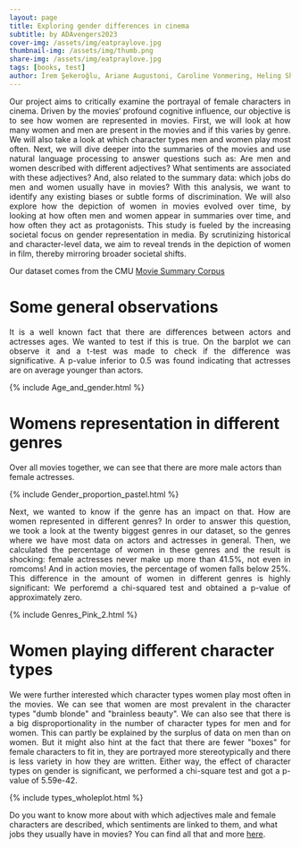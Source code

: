 ```yaml
---
layout: page
title: Exploring gender differences in cinema
subtitle: by ADAvengers2023
cover-img: /assets/img/eatpraylove.jpg
thumbnail-img: /assets/img/thumb.png
share-img: /assets/img/eatpraylove.jpg
tags: [books, test]
author: İrem Şekeroğlu, Ariane Augustoni, Caroline Vonmering, Heling Shi, Shu Yang
---
```


<div style="text-align: justify;">
Our project aims to critically examine the portrayal of female characters in cinema. Driven by the movies‘ profound cognitive influence, our objective is to see how women are represented in movies. First, we will look at how many women and men are present in the movies and if this varies by genre. We will also take a look at which character types men and women play most often. Next, we will dive deeper into the summaries of the movies and use natural language processing to answer questions such as: Are men and women described with different adjectives? What sentiments are associated with these adjectives? And, also related to the summary data: which jobs do men and women usually have in movies? With this analysis, we want to identify any existing biases or subtle forms of discrimination. We will also explore how the depiction of women in movies evolved over time, by looking at how often men and women appear in summaries over time, and how often they act as protagonists. This study is fueled by the increasing societal focus on gender representation in media. By scrutinizing historical and character-level data, we aim to reveal trends in the depiction of women in film, thereby mirroring broader societal shifts.
</div>

Our dataset comes from the CMU [Movie Summary Corpus](https://www.cs.cmu.edu/~ark/personas/)

# Some general observations

<div style="text-align: justify;">
It is a well known fact that there are differences between actors and actresses ages. We wanted to test if this is true. On the barplot we can observe it and a t-test was made to check if the difference was significative. A p-value inferior to 0.5 was found indicating that actresses are on average younger than actors.
</div>

{% include Age_and_gender.html %}

# Womens representation in different genres

Over all movies together, we can see that there are more male actors than female actresses. 

{% include Gender_proportion_pastel.html %}

<div style="text-align: justify;">
Next, we wanted to know if the genre has an impact on that. How are women represented in different genres? In order to answer this question, we took a look at the twenty biggest genres in our dataset, so the genres where we have most data on actors and actresses in general. Then, we calculated the percentage of women in these genres and the result is shocking: female actresses never make up more than 41.5%, not even in romcoms! And in action movies, the percentage of women falls below 25%. This difference in the amount of women in different genres is highly significant: We perforemd a chi-squared test and obtained a p-value of approximately zero. 
</div>

{% include Genres_Pink_2.html %}

# Women playing different character types

<div style="text-align: justify;">
We were further interested which character types women play most often in the movies. We can see that women are most prevalent in the character types "dumb blonde" and "brainless beauty". We can also see that there is a big disproportionality in the number of character types for men and for women. This can partly be explained by the surplus of data on men than on women. But it might also hint at the fact that there are fewer "boxes" for female characters to fit in, they are portrayed more stereotypically and there is less variety in how they are written. Either way, the effect of character types on gender is significant, we performed a chi-square test and got a p-value of 5.59e-42. 
</div>


{% include types_wholeplot.html %}


Do you want to know more about with which adjectives male and female characters are described, which sentiments are linked to them, and what jobs they usually have in movies? You can find all that and more [here](/Women_and_movies/summaries/).


